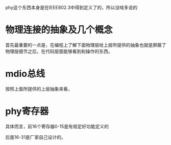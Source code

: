 phy这个东西本身是在IEEE802.3中得到定义了的，所以没啥多说的



# 物理连接的抽象及几个概念

首先最重要的一点是，在编程上了解下面物理层给上层所提供的抽象也就是屏蔽了物理层细节之后，在代码层面能够看到和操作的东西。





# mdio总线

按照上面所提供的上层抽象来看，

# phy寄存器

具体而言，前16个寄存器0-15是有规定好功能定义的

后面16-31是厂家自己设计的。


